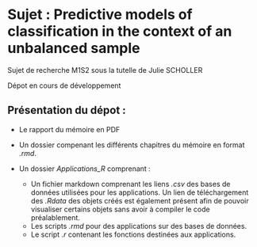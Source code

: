 # Sujet : Predictive models of classification in the context of an unbalanced sample

Sujet de recherche M1S2 sous la tutelle de Julie SCHOLLER

Dépot en cours de développement

## Présentation du dépot :

- Le rapport du mémoire en PDF 

- Un dossier compenant les différents chapitres du mémoire en format *.rmd*.

- Un dossier *Applications_R* comprenant :
  - Un fichier markdown comprenant les liens *.csv* des bases de données utilisées pour les applications. Un lien de téléchargement des *.Rdata* des objets créés est également présent afin de pouvoir visualiser certains objets sans avoir à compiler le code préalablement. 
  - Les scripts *.rmd* pour des applications sur des bases de données.
  - Le script *.r* contenant les fonctions destinées aux applications. 
  